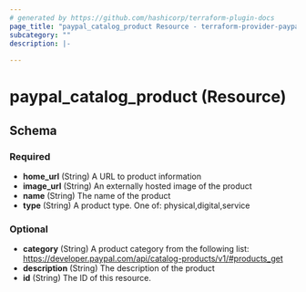 ```yaml
---
# generated by https://github.com/hashicorp/terraform-plugin-docs
page_title: "paypal_catalog_product Resource - terraform-provider-paypal"
subcategory: ""
description: |-
  
---
```


# paypal_catalog_product (Resource)





<!-- schema generated by tfplugindocs -->
## Schema

### Required

- **home_url** (String) A URL to product information
- **image_url** (String) An externally hosted image of the product
- **name** (String) The name of the product
- **type** (String) A product type. One of: physical,digital,service

### Optional

- **category** (String) A product category from the following list: https://developer.paypal.com/api/catalog-products/v1/#products_get
- **description** (String) The description of the product
- **id** (String) The ID of this resource.


